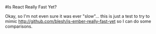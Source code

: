 #Is React Really Fast Yet?

Okay, so I'm not even sure it was ever "slow"... this is just a test to try to mimic http://github.com/blesh/is-ember-really-fast-yet so I can do some comparisons.